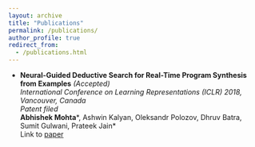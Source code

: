 ```yaml
---
layout: archive
title: "Publications"
permalink: /publications/
author_profile: true
redirect_from: 
  - /publications.html
---
```



* **Neural-Guided Deductive Search for Real-Time Program Synthesis from Examples** *(Accepted)*  
 *International Conference on Learning Representations (ICLR) 2018, Vancouver, Canada*  
 *Patent filed*  
 **Abhishek Mohta***, Ashwin Kalyan, Oleksandr Polozov, Dhruv Batra, Sumit Gulwani, Prateek Jain*  
 Link to [paper](https://www.microsoft.com/en-us/research/publication/neural-guided-deductive-search-real-time-program-synthesis-examples/)

